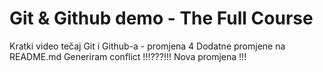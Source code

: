 # Git & Github demo - The Full Course
Kratki video tečaj Git i Github-a - promjena 4
Dodatne promjene na README.md
Generiram conflict !!!???!!!
Nova promjena !!!